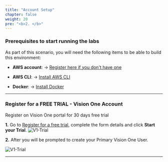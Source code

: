 ```yaml
---
title: "Account Setup"
chapter: false
weight: 20
pre: "<b>2. </b>"
---
```


### Prerequisites to start running the labs
As part of this scenario, you will need the following items to be able to build this environment:

- **AWS account**: -> [Register here if you don't have one](https://portal.aws.amazon.com/billing/signup#/start)

- **AWS CLI**: -> [Install AWS CLI](https://docs.aws.amazon.com/cli/latest/userguide/install-cliv2.html)

- **Docker**: -> [Install Docker](https://docs.docker.com/get-docker/)


---

### Register for a FREE TRIAL - Vision One Account

Register on Vision One portal for 30 days free trial


**1.** Go to [Register for a free trial](https://resources.trendmicro.com/vision-one-trial.html), complete the form details and click **Start your Trial**.
![V1-Trial](/images/Trend/trial1.jpg)

**2.** After you will be prompted to create your Primary Vision One User.

![V1-Trial](/images/Trend/trial2.jpg)



---

